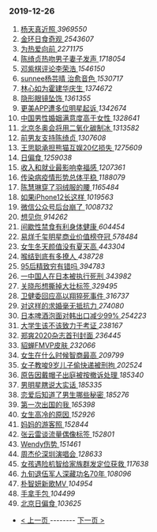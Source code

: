 ### 2019-12-26 
1. [ 杨天真近照 ](https://s.weibo.com/weibo?q=%23%E6%9D%A8%E5%A4%A9%E7%9C%9F%E8%BF%91%E7%85%A7%23&Refer=top) *3969550*
1. [ 金环日食奇观 ](https://s.weibo.com/weibo?q=%23%E9%87%91%E7%8E%AF%E6%97%A5%E9%A3%9F%E5%A5%87%E8%A7%82%23&Refer=top) *2543607*
1. [ 为热爱向前 ](https://s.weibo.com/weibo?q=%23%E4%B8%BA%E7%83%AD%E7%88%B1%E5%90%91%E5%89%8D%23&topic_ad=1&Refer=top) *2271175*
1. [ 陈绮贞热吻男子妻子发声 ](https://s.weibo.com/weibo?q=%23%E9%99%88%E7%BB%AE%E8%B4%9E%E7%83%AD%E5%90%BB%E7%94%B7%E5%AD%90%E5%A6%BB%E5%AD%90%E5%8F%91%E5%A3%B0%23&Refer=top) *1718054*
1. [ 邓紫棋评论李荣浩 ](https://s.weibo.com/weibo?q=%23%E9%82%93%E7%B4%AB%E6%A3%8B%E8%AF%84%E8%AE%BA%E6%9D%8E%E8%8D%A3%E6%B5%A9%23&Refer=top) *1546150*
1. [ sunnee杨芸晴 治愈音色 ](https://s.weibo.com/weibo?q=%23sunnee%E6%9D%A8%E8%8A%B8%E6%99%B4%20%E6%B2%BB%E6%84%88%E9%9F%B3%E8%89%B2%23&Refer=top) *1530717*
1. [ 林心如为霍建华庆生 ](https://s.weibo.com/weibo?q=%23%E6%9E%97%E5%BF%83%E5%A6%82%E4%B8%BA%E9%9C%8D%E5%BB%BA%E5%8D%8E%E5%BA%86%E7%94%9F%23&Refer=top) *1374672*
1. [ 隐形眼镜坠饰 ](https://s.weibo.com/weibo?q=%23%E9%9A%90%E5%BD%A2%E7%9C%BC%E9%95%9C%E5%9D%A0%E9%A5%B0%23&Refer=top) *1361355*
1. [ 更美APP遭多位明星起诉 ](https://s.weibo.com/weibo?q=%23%E6%9B%B4%E7%BE%8EAPP%E9%81%AD%E5%A4%9A%E4%BD%8D%E6%98%8E%E6%98%9F%E8%B5%B7%E8%AF%89%23&Refer=top) *1342674*
1. [ 中国男性婚姻满意度高于女性 ](https://s.weibo.com/weibo?q=%23%E4%B8%AD%E5%9B%BD%E7%94%B7%E6%80%A7%E5%A9%9A%E5%A7%BB%E6%BB%A1%E6%84%8F%E5%BA%A6%E9%AB%98%E4%BA%8E%E5%A5%B3%E6%80%A7%23&Refer=top) *1328641*
1. [ 北京冬奥会将用二氧化碳制冰 ](https://s.weibo.com/weibo?q=%23%E5%8C%97%E4%BA%AC%E5%86%AC%E5%A5%A5%E4%BC%9A%E5%B0%86%E7%94%A8%E4%BA%8C%E6%B0%A7%E5%8C%96%E7%A2%B3%E5%88%B6%E5%86%B0%23&Refer=top) *1313582*
1. [ 前男友支持陈绮贞 ](https://s.weibo.com/weibo?q=%23%E5%89%8D%E7%94%B7%E5%8F%8B%E6%94%AF%E6%8C%81%E9%99%88%E7%BB%AE%E8%B4%9E%23&Refer=top) *1307608*
1. [ 王思聪承担熊猫互娱20亿损失 ](https://s.weibo.com/weibo?q=%23%E7%8E%8B%E6%80%9D%E8%81%AA%E6%89%BF%E6%8B%85%E7%86%8A%E7%8C%AB%E4%BA%92%E5%A8%B120%E4%BA%BF%E6%8D%9F%E5%A4%B1%23&Refer=top) *1275609*
1. [ 日偏食 ](https://s.weibo.com/weibo?q=%23%E6%97%A5%E5%81%8F%E9%A3%9F%23&Refer=top) *1259038*
1. [ 收入和就业最影响幸福感 ](https://s.weibo.com/weibo?q=%23%E6%94%B6%E5%85%A5%E5%92%8C%E5%B0%B1%E4%B8%9A%E6%9C%80%E5%BD%B1%E5%93%8D%E5%B9%B8%E7%A6%8F%E6%84%9F%23&Refer=top) *1207361*
1. [ 传染病疫情形势总体平稳 ](https://s.weibo.com/weibo?q=%23%E4%BC%A0%E6%9F%93%E7%97%85%E7%96%AB%E6%83%85%E5%BD%A2%E5%8A%BF%E6%80%BB%E4%BD%93%E5%B9%B3%E7%A8%B3%23&Refer=top) *1188079*
1. [ 陈慧琳穿了羽绒服的腰 ](https://s.weibo.com/weibo?q=%23%E9%99%88%E6%85%A7%E7%90%B3%E7%A9%BF%E4%BA%86%E7%BE%BD%E7%BB%92%E6%9C%8D%E7%9A%84%E8%85%B0%23&Refer=top) *1165484*
1. [ 如果iPhone12长这样 ](https://s.weibo.com/weibo?q=%23%E5%A6%82%E6%9E%9CiPhone12%E9%95%BF%E8%BF%99%E6%A0%B7%23&Refer=top) *1019563*
1. [ 微信公众号后台崩了 ](https://s.weibo.com/weibo?q=%23%E5%BE%AE%E4%BF%A1%E5%85%AC%E4%BC%97%E5%8F%B7%E5%90%8E%E5%8F%B0%E5%B4%A9%E4%BA%86%23&Refer=top) *1008732*
1. [ 想见你 ](https://s.weibo.com/weibo?q=%E6%83%B3%E8%A7%81%E4%BD%A0&Refer=top) *914262*
1. [ 间歇性禁食有利身体健康 ](https://s.weibo.com/weibo?q=%23%E9%97%B4%E6%AD%87%E6%80%A7%E7%A6%81%E9%A3%9F%E6%9C%89%E5%88%A9%E8%BA%AB%E4%BD%93%E5%81%A5%E5%BA%B7%23&Refer=top) *604454*
1. [ 易烊千玺明星商业价值榜夺冠 ](https://s.weibo.com/weibo?q=%23%E6%98%93%E7%83%8A%E5%8D%83%E7%8E%BA%E6%98%8E%E6%98%9F%E5%95%86%E4%B8%9A%E4%BB%B7%E5%80%BC%E6%A6%9C%E5%A4%BA%E5%86%A0%23&Refer=top) *578484*
1. [ 女生冬天颜值没有夏天高 ](https://s.weibo.com/weibo?q=%23%E5%A5%B3%E7%94%9F%E5%86%AC%E5%A4%A9%E9%A2%9C%E5%80%BC%E6%B2%A1%E6%9C%89%E5%A4%8F%E5%A4%A9%E9%AB%98%23&Refer=top) *443304*
1. [ 喉结到底有多撩人 ](https://s.weibo.com/weibo?q=%23%E5%96%89%E7%BB%93%E5%88%B0%E5%BA%95%E6%9C%89%E5%A4%9A%E6%92%A9%E4%BA%BA%23&Refer=top) *438728*
1. [ 95后精致穷有错吗 ](https://s.weibo.com/weibo?q=%2395%E5%90%8E%E7%B2%BE%E8%87%B4%E7%A9%B7%E6%9C%89%E9%94%99%E5%90%97%23&Refer=top) *394783*
1. [ 一中国人在日本被执行死刑 ](https://s.weibo.com/weibo?q=%23%E4%B8%80%E4%B8%AD%E5%9B%BD%E4%BA%BA%E5%9C%A8%E6%97%A5%E6%9C%AC%E8%A2%AB%E6%89%A7%E8%A1%8C%E6%AD%BB%E5%88%91%23&Refer=top) *343982*
1. [ 关晓彤想撕掉大壮标签 ](https://s.weibo.com/weibo?q=%23%E5%85%B3%E6%99%93%E5%BD%A4%E6%83%B3%E6%92%95%E6%8E%89%E5%A4%A7%E5%A3%AE%E6%A0%87%E7%AD%BE%23&Refer=top) *329495*
1. [ 卫健委回应高以翔猝死事件 ](https://s.weibo.com/weibo?q=%23%E5%8D%AB%E5%81%A5%E5%A7%94%E5%9B%9E%E5%BA%94%E9%AB%98%E4%BB%A5%E7%BF%94%E7%8C%9D%E6%AD%BB%E4%BA%8B%E4%BB%B6%23&Refer=top) *316737*
1. [ 对这样的求婚毫无抵抗力 ](https://s.weibo.com/weibo?q=%23%E5%AF%B9%E8%BF%99%E6%A0%B7%E7%9A%84%E6%B1%82%E5%A9%9A%E6%AF%AB%E6%97%A0%E6%8A%B5%E6%8A%97%E5%8A%9B%23&Refer=top) *274080*
1. [ 日本啤酒泡面对韩出口减少99% ](https://s.weibo.com/weibo?q=%23%E6%97%A5%E6%9C%AC%E5%95%A4%E9%85%92%E6%B3%A1%E9%9D%A2%E5%AF%B9%E9%9F%A9%E5%87%BA%E5%8F%A3%E5%87%8F%E5%B0%9199%25%23&Refer=top) *254223*
1. [ 大学生该不该致力于考证 ](https://s.weibo.com/weibo?q=%23%E5%A4%A7%E5%AD%A6%E7%94%9F%E8%AF%A5%E4%B8%8D%E8%AF%A5%E8%87%B4%E5%8A%9B%E4%BA%8E%E8%80%83%E8%AF%81%23&Refer=top) *238167*
1. [ 郑爽2020杂志首刊封面 ](https://s.weibo.com/weibo?q=%23%E9%83%91%E7%88%BD2020%E6%9D%82%E5%BF%97%E9%A6%96%E5%88%8A%E5%B0%81%E9%9D%A2%23&Refer=top) *236445*
1. [ 貂蝉FMVP皮肤 ](https://s.weibo.com/weibo?q=%23%E8%B2%82%E8%9D%89FMVP%E7%9A%AE%E8%82%A4%23&Refer=top) *232066*
1. [ 女生在什么时候智商最高 ](https://s.weibo.com/weibo?q=%23%E5%A5%B3%E7%94%9F%E5%9C%A8%E4%BB%80%E4%B9%88%E6%97%B6%E5%80%99%E6%99%BA%E5%95%86%E6%9C%80%E9%AB%98%23&Refer=top) *209799*
1. [ 女子教唆9岁儿子偷快递被刑拘 ](https://s.weibo.com/weibo?q=%23%E5%A5%B3%E5%AD%90%E6%95%99%E5%94%869%E5%B2%81%E5%84%BF%E5%AD%90%E5%81%B7%E5%BF%AB%E9%80%92%E8%A2%AB%E5%88%91%E6%8B%98%23&Refer=top) *202524*
1. [ 原告因戴帽子出庭被按撤诉处理 ](https://s.weibo.com/weibo?q=%23%E5%8E%9F%E5%91%8A%E5%9B%A0%E6%88%B4%E5%B8%BD%E5%AD%90%E5%87%BA%E5%BA%AD%E8%A2%AB%E6%8C%89%E6%92%A4%E8%AF%89%E5%A4%84%E7%90%86%23&Refer=top) *185340*
1. [ 男明星瞎说大实话 ](https://s.weibo.com/weibo?q=%23%E7%94%B7%E6%98%8E%E6%98%9F%E7%9E%8E%E8%AF%B4%E5%A4%A7%E5%AE%9E%E8%AF%9D%23&Refer=top) *185335*
1. [ 恋爱后知道了男生哪些秘密 ](https://s.weibo.com/weibo?q=%23%E6%81%8B%E7%88%B1%E5%90%8E%E7%9F%A5%E9%81%93%E4%BA%86%E7%94%B7%E7%94%9F%E5%93%AA%E4%BA%9B%E7%A7%98%E5%AF%86%23&Refer=top) *185276*
1. [ 第一次出国的我 ](https://s.weibo.com/weibo?q=%23%E7%AC%AC%E4%B8%80%E6%AC%A1%E5%87%BA%E5%9B%BD%E7%9A%84%E6%88%91%23&Refer=top) *165398*
1. [ 女生高冷的原因 ](https://s.weibo.com/weibo?q=%23%E5%A5%B3%E7%94%9F%E9%AB%98%E5%86%B7%E7%9A%84%E5%8E%9F%E5%9B%A0%23&Refer=top) *152926*
1. [ 妈妈的游客照 ](https://s.weibo.com/weibo?q=%23%E5%A6%88%E5%A6%88%E7%9A%84%E6%B8%B8%E5%AE%A2%E7%85%A7%23&Refer=top) *152844*
1. [ 张云雷谈流量偶像标签 ](https://s.weibo.com/weibo?q=%23%E5%BC%A0%E4%BA%91%E9%9B%B7%E8%B0%88%E6%B5%81%E9%87%8F%E5%81%B6%E5%83%8F%E6%A0%87%E7%AD%BE%23&Refer=top) *152801*
1. [ Wendy伤势 ](https://s.weibo.com/weibo?q=Wendy%E4%BC%A4%E5%8A%BF&Refer=top) *151461*
1. [ 周杰伦深圳演唱会 ](https://s.weibo.com/weibo?q=%23%E5%91%A8%E6%9D%B0%E4%BC%A6%E6%B7%B1%E5%9C%B3%E6%BC%94%E5%94%B1%E4%BC%9A%23&Refer=top) *128633*
1. [ 女孩遇险机智给家族群发定位获救 ](https://s.weibo.com/weibo?q=%23%E5%A5%B3%E5%AD%A9%E9%81%87%E9%99%A9%E6%9C%BA%E6%99%BA%E7%BB%99%E5%AE%B6%E6%97%8F%E7%BE%A4%E5%8F%91%E5%AE%9A%E4%BD%8D%E8%8E%B7%E6%95%91%23&Refer=top) *117638*
1. [ 九旬退伍军人深藏功名70年 ](https://s.weibo.com/weibo?q=%23%E4%B9%9D%E6%97%AC%E9%80%80%E4%BC%8D%E5%86%9B%E4%BA%BA%E6%B7%B1%E8%97%8F%E5%8A%9F%E5%90%8D70%E5%B9%B4%23&Refer=top) *108096*
1. [ 朴智妍新歌MV ](https://s.weibo.com/weibo?q=%E6%9C%B4%E6%99%BA%E5%A6%8D%E6%96%B0%E6%AD%8CMV&Refer=top) *104954*
1. [ 手拿手包 ](https://s.weibo.com/weibo?q=%23%E6%89%8B%E6%8B%BF%E6%89%8B%E5%8C%85%23&Refer=top) *104499*
1. [ 北京日偏食 ](https://s.weibo.com/weibo?q=%E5%8C%97%E4%BA%AC%E6%97%A5%E5%81%8F%E9%A3%9F&Refer=top) *103625* 

- [ < 上一页 ](https://github.com/able8/weibo-hot-record/blob/master/2019-12-25.md) -------- [ 下一页 > ](https://github.com/able8/weibo-hot-record/blob/master/2019-12-27.md)